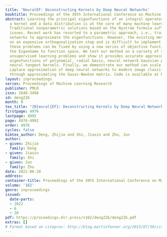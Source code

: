 ```yaml
---
title: 'NeuralEF: Deconstructing Kernels by Deep Neural Networks'
booktitle: Proceedings of the 39th International Conference on Machine Learning
abstract: Learning the principal eigenfunctions of an integral operator defined by
  a kernel and a data distribution is at the core of many machine learning problems.
  Traditional nonparametric solutions based on the Nystrom formula suffer from scalability
  issues. Recent work has resorted to a parametric approach, i.e., training neural
  networks to approximate the eigenfunctions. However, the existing method relies
  on an expensive orthogonalization step and is difficult to implement. We show that
  these problems can be fixed by using a new series of objective functions that generalizes
  the EigenGame to function space. We test our method on a variety of supervised and
  unsupervised learning problems and show it provides accurate approximations to the
  eigenfunctions of polynomial, radial basis, neural network Gaussian process, and
  neural tangent kernels. Finally, we demonstrate our method can scale up linearised
  Laplace approximation of deep neural networks to modern image classification datasets
  through approximating the Gauss-Newton matrix. Code is available at https://github.com/thudzj/neuraleigenfunction.
layout: inproceedings
series: Proceedings of Machine Learning Research
publisher: PMLR
issn: 2640-3498
id: deng22b
month: 0
tex_title: "{N}eural{EF}: Deconstructing Kernels by Deep Neural Networks"
firstpage: 4976
lastpage: 4992
page: 4976-4992
order: 4976
cycles: false
bibtex_author: Deng, Zhijie and Shi, Jiaxin and Zhu, Jun
author:
- given: Zhijie
  family: Deng
- given: Jiaxin
  family: Shi
- given: Jun
  family: Zhu
date: 2022-06-28
address:
container-title: Proceedings of the 39th International Conference on Machine Learning
volume: '162'
genre: inproceedings
issued:
  date-parts:
  - 2022
  - 6
  - 28
pdf: https://proceedings.mlr.press/v162/deng22b/deng22b.pdf
extras: []
# Format based on citeproc: http://blog.martinfenner.org/2013/07/30/citeproc-yaml-for-bibliographies/
---
```

